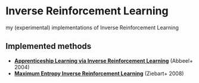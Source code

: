 # Inverse Reinforcement Learning
my (experimental) implementations of Inverse Reinforcement Learning

## Implemented methods
 - **[Apprenticeship Learning via Inverse Reinforcement Learning](https://ai.stanford.edu/~ang/papers/icml04-apprentice.pdf)** (Abbeel+ 2004)
 - **[Maximum Entropy Inverse Reinforcement Learning](http://new.aaai.org/Papers/AAAI/2008/AAAI08-227.pdf)** (Ziebart+ 2008)
